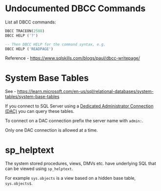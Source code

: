 # Undocumented DBCC Commands

List all DBCC commands:

```sql
DBCC TRACEON(2588)
DBCC HELP ('?')

-- Then DBCC HELP for the command syntax, e.g. 
DBCC HELP ('READPAGE')
```

Reference - https://www.sqlskills.com/blogs/paul/dbcc-writepage/

# System Base Tables

See - https://learn.microsoft.com/en-us/sql/relational-databases/system-tables/system-base-tables

If you connect to SQL Server using a [Dedicated Administrator Connection (DAC)](https://learn.microsoft.com/en-us/sql/database-engine/configure-windows/diagnostic-connection-for-database-administrators) you can query these tables.

To connect on a DAC connection prefix the server name with `admin:`.

Only one DAC connection is allowed at a time.

# sp_helptext

The system stored procedures, views, DMVs etc. have underlying SQL that can be viewed using `sp_helptext`.

For example `sys.objects` is a view based on a hidden base table, `sys.objects$`.